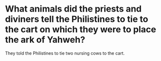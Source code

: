 # What animals did the priests and diviners tell the Philistines to tie to the cart on which they were to place the ark of Yahweh?

They told the Philistines to tie two nursing cows to the cart.

